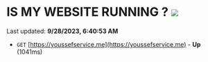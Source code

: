 # IS MY WEBSITE RUNNING ? [![](https://img.shields.io/static/v1?label=Sponsor&message=%E2%9D%A4&logo=GitHub&color=%23fe8e86)](https://github.com/sponsors/<username>)

Last updated: **9/28/2023, 6:40:53 AM**

- `GET` [https://youssefservice.me](https://youssefservice.me) - **Up** (1041ms)
